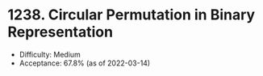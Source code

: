 # 1238. Circular Permutation in Binary Representation
- Difficulty: Medium
- Acceptance: 67.8% (as of 2022-03-14)
